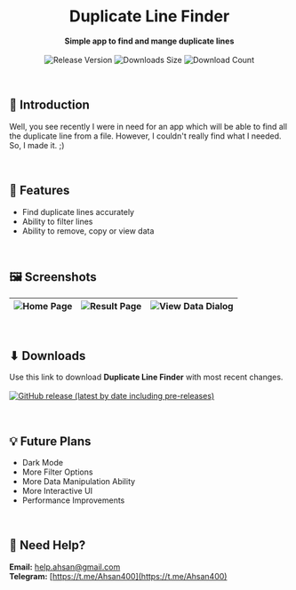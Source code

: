 <h1 align="center">Duplicate Line Finder</h1>
<div align="center">
  <strong>Simple app to find and mange duplicate lines</strong>
</div>
<br>
<div align="center">
  <!-- Release Version -->
    <img src="https://img.shields.io/github/tag/Ahsan40/duplicate-line-finder?color=blue&label=Release&style=for-the-badge" alt="Release Version" />
  <!-- Last Updated (Does not show Date, Only month and year)-->
    <!-- <img src="https://img.shields.io/github/release-date/Ahsan40/duplicate-line-finder?color=green&label=Updated&style=for-the-badge" alt="Release Date" /> -->
  <!-- Downloads Size -->
    <img src="https://img.shields.io/github/repo-size/Ahsan40/duplicate-line-finder?color=orange&label=Size&style=for-the-badge" alt="Downloads Size" />
  <!-- Download counts -->
    <img src="https://img.shields.io/github/downloads/Ahsan40/duplicate-line-finder/latest/total?color=green&style=for-the-badge" alt="Download Count" />
</div>


&nbsp;
&nbsp;
## 💠 Introduction
Well, you see recently I were in need for an app which will be able to find all the duplicate line from a file.
However, I couldn't really find what I needed. So, I made it. ;)

&nbsp;
&nbsp;
## 📜 Features
- Find duplicate lines accurately
- Ability to filter lines
- Ability to remove, copy or view data


&nbsp;
&nbsp;
## 🖼️ Screenshots
| <img src="https://user-images.githubusercontent.com/30434801/163403126-e7a2dddf-73a1-42d7-bfd6-5e92db3164c8.png" alt="Home Page" /> | <img src="https://user-images.githubusercontent.com/30434801/163403356-760a9592-0e6d-4c6a-a166-20d528239e3a.png" alt="Result Page" /> | <img src="https://user-images.githubusercontent.com/30434801/163403624-f1c2ba9b-e536-4d99-9947-f2581ba3a1e2.png" alt="View Data Dialog" /> |
|-------------------------------------------------------------------------------------------------------------------------------------|---------------------------------------------------------------------------------------------------------------------------------------|--------------------------------------------------------------------------------------------------------------------------------------------|

&nbsp;
&nbsp;
## ⬇ Downloads
</strong>Use this link to download **Duplicate Line Finder** with most recent changes.</strong>
<br>
<br>
<a href="https://github.com/Ahsan40/duplicate-line-finder/releases"><img alt="GitHub release (latest by date including pre-releases)" src="https://img.shields.io/github/downloads-pre/Ahsan40/duplicate-line-finder/latest/total?color=red&label=Download%20latest&style=for-the-badge"></a>

&nbsp;
&nbsp;
## 💡 Future Plans
- Dark Mode
- More Filter Options
- More Data Manipulation Ability
- More Interactive UI
- Performance Improvements

&nbsp;
&nbsp;
## 🔆 **Need Help?**
**Email:** [help.ahsan@gmail.com](mailto:help.ahsan@gmail.com)\
**Telegram:** [https://t.me/Ahsan400](https://t.me/Ahsan400)

